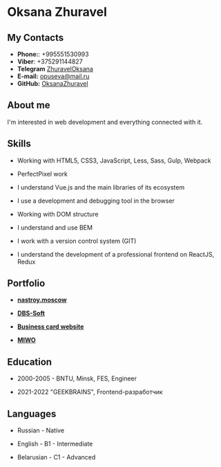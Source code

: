 # Oksana Zhuravel

## My Contacts

- **Phone:**: +995551530993
- **Viber**: +375291144827
- **Telegram** [ZhuravelOksana](https://t.me/ZhuravelOksana)
- **E-mail:** [opuseva@mail.ru](mailto:opuseva@mail.ru)
- **GitHub:** [OksanaZhuravel](https://github.com/OksanaZhuravel)

## About me

I'm interested in web development and everything connected with it.

## Skills

- Working with HTML5, CSS3, JavaScript, Less, Sass, Gulp, Webpack

- PerfectPixel work

- I understand Vue.js and the main libraries of its ecosystem

- I use a development and debugging tool in the browser

- Working with DOM structure

- I understand and use BEM

- I work with a version control system (GIT)

- I understand the development of a professional frontend on ReactJS, Redux

## Portfolio

- **[nastroy.moscow](http://nastroy.moscow/)**

- **[DBS-Soft](https://dbs-soft.ru/)**

- **[Business card website](https://oksanazhuravel.github.io/Resume/)**

- **[MIWO](https://github.com/OksanaZhuravel/MIWO)**

<!-- ## Code

## Experience -->

## Education

- 2000-2005 - BNTU, Minsk, FES, Engineer

- 2021-2022 "GEEKBRAINS", Frontend-разработчик

## Languages

- Russian - Native

- English - B1 - Intermediate

- Belarusian - C1 - Advanced
